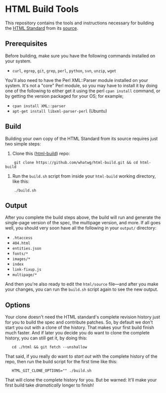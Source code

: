 # HTML Build Tools

This repository contains the tools and instructions necessary for building the [HTML Standard](https://html.spec.whatwg.org/multipage/) from its [source](https://github.com/whatwg/html).

## Prerequisites

Before building, make sure you have the following commands installed on your system.

- `curl`, `egrep`, `git`, `grep`, `perl`, `python`, `svn`, `unzip`, `wget`

You'll also need to have the Perl XML::Parser module installed on your system. It's not a "core" Perl module, so you may have to install it by doing one of the following to either get it using the perl `cpan install` command, or by getting the version packaged for your OS; for example;

- `cpan install XML::parser`
- `apt-get install libxml-parser-perl` (Ubuntu)

## Build

Building your own copy of the HTML Standard from its source requires just two simple steps:

1. Clone this ([html-build](https://github.com/whatwg/html-build)) repo:
```
    git clone https://github.com/whatwg/html-build.git && cd html-build
```

1. Run the `build.sh` script from inside your `html-build` working directory, like this:
```
    ./build.sh
```

## Output

After you complete the build steps above, the build will run and generate the single-page version of the spec, the multipage version, and more. If all goes well, you should very soon have all the following in your `output/` directory:

- `.htaccess`
- `404.html`
- `entities.json`
- `fonts/*`
- `images/*`
- `index`
- `link-fixup.js`
- `multipage/*`

And then you're also ready to edit the `html/source` file—and after you make your changes, you can run the `build.sh` script again to see the new output.

## Options

Your clone doesn't need the HTML standard's complete revision history just for you to build the spec and contribute patches. So, by default we don't start you out with a clone of the history. That makes your first build finish much faster. And if later you decide you do want to clone the complete history, you can still get it, by doing this:
```
   cd ./html && git fetch --unshallow
```
That said, if you really do want to *start out* with the complete history of the repo, then run the build script for the first time like this:
```
   HTML_GIT_CLONE_OPTIONS="" ./build.sh
```
That will clone the complete history for you. But be warned: It'll make your first build take *dramatically* longer to finish!
